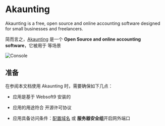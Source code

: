 # Akaunting

Akaunting is a free, open source and online accounting software designed for small businesses and freelancers. 

简而言之，[Akaunting](https://akaunting.com/) 是一个 **Open Source and online accounting software**，它被用于  等场景


![Console](https://libs.websoft9.com/Websoft9/DocsPicture/zh/akaunting/akaunting-gui-websoft9.png)


## 准备

在参阅本文档使用 Akaunting 时，需要确保如下几点：

- 应用是基于 Websoft9 安装的

- 应用的用途符合 [](https://some_license_url) 开源许可协议

- 应用具备访问条件：[配置域名](./guide/appsetdomain) 或 **服务器安全组**开启网外端口